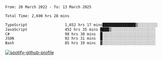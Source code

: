 <!--START_SECTION:waka-->

```txt
From: 20 March 2022 - To: 13 March 2025

Total Time: 2,690 hrs 28 mins

TypeScript                 1,652 hrs 17 mins███████████████▒░░░░░░░░░   61.41 %
JavaScript                 452 hrs 35 mins ████▒░░░░░░░░░░░░░░░░░░░░   16.82 %
C#                         98 hrs 38 mins  █░░░░░░░░░░░░░░░░░░░░░░░░   03.67 %
JSON                       92 hrs 31 mins  █░░░░░░░░░░░░░░░░░░░░░░░░   03.44 %
Bash                       85 hrs 19 mins  ▓░░░░░░░░░░░░░░░░░░░░░░░░   03.17 %
```

<!--END_SECTION:waka-->
[![spotify-github-profile](https://spotify-github-profile.vercel.app/api/view?uid=c00zprrvy9xiloa9qnco3hmng&cover_image=true&theme=novatorem&show_offline=false&background_color=121212&bar_color=53b14f&bar_color_cover=false)](https://spotify-github-profile.vercel.app/api/view?uid=c00zprrvy9xiloa9qnco3hmng&redirect=true)



